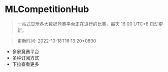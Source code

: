# MLCompetitionHub

> 一站式显示各大数据竞赛平台正在进行的比赛，每天 16:00 UTC+8 自动更新。
  
> 更新时间: 2022-10-18T16:13:20+0800 

* 多家竞赛平台
* 多种订阅方式
* 下拉查看更多